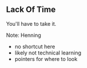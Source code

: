 ##  Lack Of Time

You'll have to take it.

Note:
Henning

- no shortcut here
- likely not technical learning
- pointers for where to look
